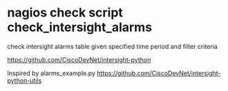 # nagios check script check_intersight_alarms

check intersight alarms table given specified time period and filter criteria

https://github.com/CiscoDevNet/intersight-python

Inspired by alarms_example.py
https://github.com/CiscoDevNet/intersight-python-utils

